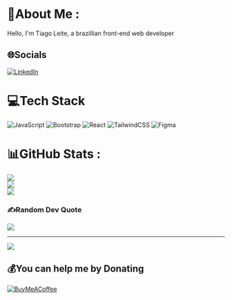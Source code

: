 # 💫About Me :
Hello, I'm Tiago Leite, a brazillian front-end web developer

## 🌐Socials
[![LinkedIn](https://img.shields.io/badge/LinkedIn-%230077B5.svg?logo=linkedin&logoColor=white)](https://linkedin.com/in/tiagocreator) 

# 💻Tech Stack
![JavaScript](https://img.shields.io/badge/javascript-%23323330.svg?style=for-the-badge&logo=javascript&logoColor=%23F7DF1E) ![Bootstrap](https://img.shields.io/badge/bootstrap-%23563D7C.svg?style=for-the-badge&logo=bootstrap&logoColor=white) ![React](https://img.shields.io/badge/react-%2320232a.svg?style=for-the-badge&logo=react&logoColor=%2361DAFB) ![TailwindCSS](https://img.shields.io/badge/tailwindcss-%2338B2AC.svg?style=for-the-badge&logo=tailwind-css&logoColor=white) 	![Figma](https://img.shields.io/badge/figma-%23F24E1E.svg?style=for-the-badge&logo=figma&logoColor=white)

# 📊GitHub Stats :
![](https://github-readme-stats.vercel.app/api?username=tiagocreator&theme=merko&hide_border=false&include_all_commits=false&count_private=false)<br/>
![](https://github-readme-streak-stats.herokuapp.com/?user=tiagocreator&theme=merko&hide_border=false)<br/>
![](https://github-readme-stats.vercel.app/api/top-langs/?username=tiagocreator&theme=merko&hide_border=false&include_all_commits=false&count_private=false&layout=compact)

### ✍️Random Dev Quote
![](https://quotes-github-readme.vercel.app/api?type=horizontal&theme=merko)

---
[![](https://visitcount.itsvg.in/api?id=tiagocreator&icon=0&color=0)](https://visitcount.itsvg.in)

  ## 💰You can help me by Donating
  [![BuyMeACoffee](https://img.shields.io/badge/Buy%20Me%20a%20Coffee-ffdd00?style=for-the-badge&logo=buy-me-a-coffee&logoColor=black)](https://buymeacoffee.com/tiagocreator) 
